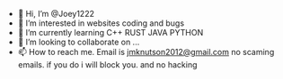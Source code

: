 - 👋 Hi, I’m @Joey1222
- 👀 I’m interested in websites coding and bugs
- 🌱 I’m currently learning C++ RUST JAVA PYTHON
- 💞️ I’m looking to collaborate on ...
- 📫 How to reach me. Email is jmknutson2012@gmail.com no scaming emails. if you do i will block you. and no hacking
